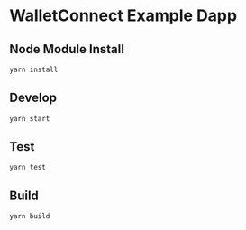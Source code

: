# WalletConnect Example Dapp

## Node Module Install

```bash
yarn install
```

## Develop

```bash
yarn start
```

## Test

```bash
yarn test
```

## Build

```bash
yarn build
```
